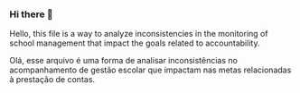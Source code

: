 ### Hi there 👋

<!--
**jpaulovilelajunior/jpaulovilelajunior** is a ✨ _special_ ✨ repository because its `README.md` (this file) appears on your GitHub profile.

Here are some ideas to get you started:

- 🔭 I’m currently working on ...
- 🌱 I’m currently learning ...
- 👯 I’m looking to collaborate on ...
- 🤔 I’m looking for help with ...
- 💬 Ask me about ...
- 📫 How to reach me: ...
- 😄 Pronouns: ...
- ⚡ Fun fact: ...
-->
Hello, this file is a way to analyze inconsistencies in the monitoring of school management that impact the goals related to accountability.


Olá, esse arquivo é uma forma de analisar inconsistências no acompanhamento de gestão escolar que impactam nas metas relacionadas à prestação de contas.
